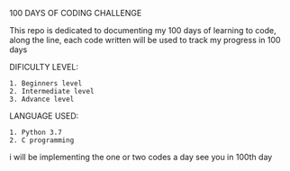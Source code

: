 100 DAYS OF CODING CHALLENGE

This repo is dedicated to documenting my 100 days of learning to code,
along the line, each code written will be used to track my progress in 100 days

DIFICULTY LEVEL:

	1. Beginners level
	2. Intermediate level
	3. Advance level

LANGUAGE USED:

	1. Python 3.7
	2. C programming


i will be implementing the one or two codes a day
see you in 100th day
